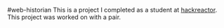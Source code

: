 #web-historian
This is a project I completed as a student at [hackreactor](http://hackreactor.com). This project was worked on with a pair.

